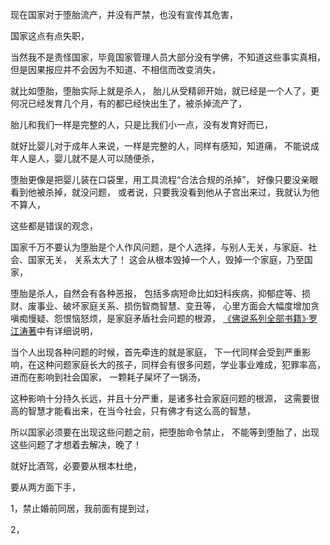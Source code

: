现在国家对于堕胎流产，并没有严禁，也没有宣传其危害，

国家这点有点失职，

当然我不是责怪国家，毕竟国家管理人员大部分没有学佛，不知道这些事实真相，
但是因果报应并不会因为不知道、不相信而改变消失，

就比如堕胎，堕胎实际上就是杀人，
胎儿从受精卵开始，就已经是一个人了，更何况已经发育几个月，有的都已经快出生了，被杀掉流产了，

胎儿和我们一样是完整的人，只是比我们小一点，没有发育好而已，

就好比婴儿对于成年人来说，一样是完整的人，同样有感知，知道痛，
不能说成年人是人，婴儿就不是人可以随便杀，

堕胎更像是把婴儿装在口袋里，用工具流程“合法合规的杀掉”，
好像只要没亲眼看到他被杀掉，就没问题，
或者说，只要我没看到他从子宫出来过，我就认为他不算人，

这些都是错误的观念，

国家千万不要认为堕胎是个人作风问题，是个人选择，与别人无关，与家庭、社会、国家无关，
关系太大了！
这会从根本毁掉一个人，毁掉一个家庭，乃至国家，

堕胎是杀人，自然会有各种恶报，
包括多病短命比如妇科疾病，抑郁症等、损财、废事业、破坏家庭关系、损伤智商智慧、变丑等，
心里方面会大幅度增加贪嗔痴慢疑、怨恨恼怒烦，是家庭矛盾社会问题的根源，
[《佛说系列全部书籍》·罗江涛著](https://www.kancloud.cn/@luojiangtao)中有详细说明，

当个人出现各种问题的时候，首先牵连的就是家庭，
下一代同样会受到严重影响，在这种问题家庭长大的孩子，同样会有很多问题，学业事业难成，犯罪率高，
进而在影响到社会国家，
一颗耗子屎坏了一锅汤，

这种影响十分持久长远，并且十分严重，是诸多社会家庭问题的根源，
这需要很高的智慧才能看出来，在当今社会，只有佛才有这么高的智慧，

所以国家必须要在出现这些问题之前，把堕胎命令禁止，
不能等到堕胎了，出现这些问题了才想着去解决，晚了！

就好比酒驾，必要要从根本杜绝，

要从两方面下手，

1，禁止婚前同居，我前面有提到过，

2，


